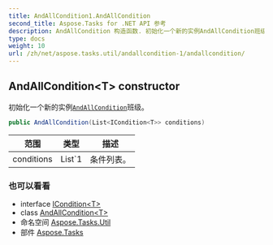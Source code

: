 ```yaml
---
title: AndAllCondition1.AndAllCondition
second_title: Aspose.Tasks for .NET API 参考
description: AndAllCondition 构造函数. 初始化一个新的实例AndAllCondition班级
type: docs
weight: 10
url: /zh/net/aspose.tasks.util/andallcondition-1/andallcondition/
---
```

## AndAllCondition&lt;T&gt; constructor

初始化一个新的实例[`AndAllCondition`](../)班级。

```csharp
public AndAllCondition(List<ICondition<T>> conditions)
```

| 范围 | 类型 | 描述 |
| --- | --- | --- |
| conditions | List`1 | 条件列表。 |

### 也可以看看

* interface [ICondition&lt;T&gt;](../../icondition-1/)
* class [AndAllCondition&lt;T&gt;](../)
* 命名空间 [Aspose.Tasks.Util](../../andallcondition-1/)
* 部件 [Aspose.Tasks](../../../)


